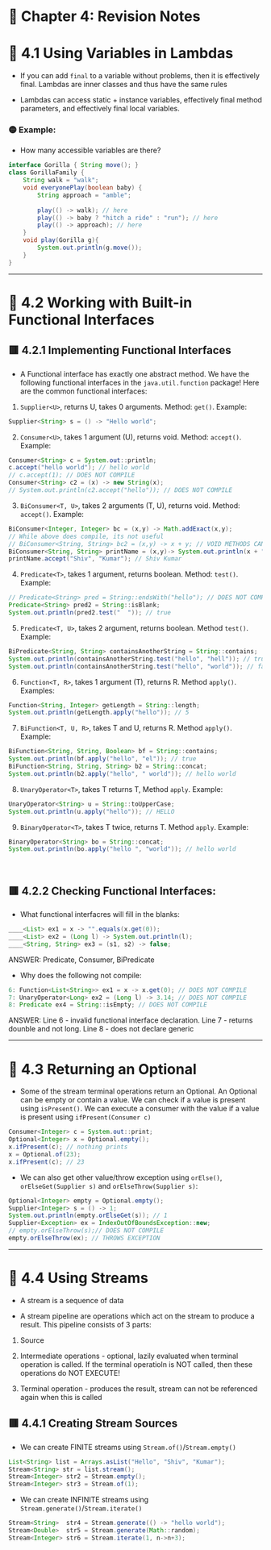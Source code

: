 <link href="../../styles.css" rel="stylesheet"></link>

# 📝 Chapter 4: Revision Notes

# 🧠 4.1 Using Variables in Lambdas


* If you can add `final` to a variable without problems, then it is effectively final. Lambdas are inner classes and thus have the same rules

* Lambdas can access static + instance variables, effectively final method parameters, and effectively final local variables.

### 🟡 Example:

* How many accessible variables are there?

```java
interface Gorilla { String move(); }
class GorillaFamily {
    String walk = "walk";
    void everyonePlay(boolean baby) {
        String approach = "amble";
        
        play(() -> walk); // here
        play(() -> baby ? "hitch a ride" : "run"); // here
        play(() -> approach); // here
    }
    void play(Gorilla g){
        System.out.println(g.move());
    }
}
```

<hr>

# 🧠 4.2 Working with Built-in Functional Interfaces

## 🟥 4.2.1 Implementing Functional Interfaces

* A Functional interface has exactly one abstract method. We have the following functional interfaces in the `java.util.function` package! Here are the common functional interfaces:

1) `Supplier<U>`, returns U, takes 0 arguments. Method: `get()`. Example:

```java
Supplier<String> s = () -> "Hello world";
```

2) `Consumer<U>`, takes 1 argument (U), returns void. Method: `accept()`. Example:

```java
Consumer<String> c = System.out::println;
c.accept("hello world"); // hello world
// c.accept(1); // DOES NOT COMPILE
Consumer<String> c2 = (x) -> new String(x);
// System.out.println(c2.accept("hello")); // DOES NOT COMPILE 
```

3) `BiConsumer<T, U>`, takes 2 arguments (T, U), returns void. Method: `accept()`. Example:

```java
BiConsumer<Integer, Integer> bc = (x,y) -> Math.addExact(x,y); 
// While above does compile, its not useful
// BiConsumer<String, String> bc2 = (x,y) -> x + y; // VOID METHODS CANNOT RETURN VALUE
BiConsumer<String, String> printName = (x,y)-> System.out.println(x + " "+y);
printName.accept("Shiv", "Kumar"); // Shiv Kumar
```

4) `Predicate<T>`, takes 1 argument, returns boolean. Method: `test()`. Example:

```java
// Predicate<String> pred = String::endsWith("hello"); // DOES NOT COMPILE
Predicate<String> pred2 = String::isBlank;
System.out.println(pred2.test("  ")); // true
```

5) `Predicate<T, U>`, takes 2 argument, returns boolean. Method `test()`. Example:

```java
BiPredicate<String, String> containsAnotherString = String::contains;
System.out.println(containsAnotherString.test("hello", "hell")); // true
System.out.println(containsAnotherString.test("hello", "world")); // false
```

6) `Function<T, R>`, takes 1 argument (T), returns R. Method `apply()`. Examples:

```java
Function<String, Integer> getLength = String::length;
System.out.println(getLength.apply("hello")); // 5
```

7) `BiFunction<T, U, R>`, takes T and U, returns R. Method `apply()`. Example:

```java
BiFunction<String, String, Boolean> bf = String::contains;
System.out.println(bf.apply("hello", "el")); // true
BiFunction<String, String, String> b2 = String::concat;
System.out.println(b2.apply("hello", " world")); // hello world
```

8) `UnaryOperator<T>`, takes T returns T, Method `apply`. Example:

```java
UnaryOperator<String> u = String::toUpperCase;
System.out.println(u.apply("hello")); // HELLO
```

9) `BinaryOperator<T>`, takes T twice, returns T. Method `apply`. Example:

```java
BinaryOperator<String> bo = String::concat;
System.out.println(bo.apply("hello ", "world")); // hello world
```

<br>

## 🟥 4.2.2 Checking Functional Interfaces:

* What functional interfacres will fill in the blanks:

```java
____<List> ex1 = x -> "".equals(x.get(0));
____<List> ex2 = (Long l) -> System.out.println(l);
____<String, String> ex3 = (s1, s2) -> false;
```

ANSWER: Predicate, Consumer, BiPredicate

* Why does the following not compile:

```java
6: Function<List<String>> ex1 = x -> x.get(0); // DOES NOT COMPILE
7: UnaryOperator<Long> ex2 = (Long l) -> 3.14; // DOES NOT COMPILE
8: Predicate ex4 = String::isEmpty; // DOES NOT COMPILE
```

ANSWER: Line 6 - invalid functional interface declaration. Line 7 - returns dounble and not long. Line 8 - does not declare generic

<hr>

# 🧠 4.3 Returning an Optional

* Some of the stream terminal operations return an Optional. An Optional can be empty or contain a value. We can check if a value is present using `isPresent()`. We can execute a consumer with the value if a value is present using `ifPresent(Consumer c)`

```java
Consumer<Integer> c = System.out::print;
Optional<Integer> x = Optional.empty();
x.ifPresent(c); // nothing prints
x = Optional.of(23);
x.ifPresent(c); // 23
```

* We can also get other value/throw exception using `orElse()`, `orElseGet(Supplier s)` and `orElseThrow(Supplier s)`:

```java
Optional<Integer> empty = Optional.empty();
Supplier<Integer> s = () -> 1;
System.out.println(empty.orElseGet(s)); // 1
Supplier<Exception> ex = IndexOutOfBoundsException::new;
// empty.orElseThrow(s);// DOES NOT COMPILE
empty.orElseThrow(ex); // THROWS EXCEPTION
```

<hr>

# 🧠 4.4 Using Streams

* A stream is a sequence of data

* A stream pipeline are operations which act on the stream to produce a result. This pipeline consists of 3 parts:

1) Source

2) Intermediate operations - optional, lazily evaluated when terminal operation is called. If the terminal operatioln is NOT called, then these operations do NOT EXECUTE!

3) Terminal operation - produces the result, stream can not be referenced again when this is called

## 🟥 4.4.1 Creating Stream Sources

* We can create FINITE streams using `Stream.of()`/`Stream.empty()`

```java
List<String> list = Arrays.asList("Hello", "Shiv", "Kumar");
Stream<String> str = list.stream();
Stream<Integer> str2 = Stream.empty();
Stream<Integer> str3 = Stream.of(1);
```

* We can create INFINITE streams using `Stream.generate()`/`Stream.iterate()`

```java
Stream<String>  str4 = Stream.generate(() -> "hello world");
Stream<Double>  str5 = Stream.generate(Math::random);
Stream<Integer> str6 = Stream.iterate(1, n->n+3);
```

